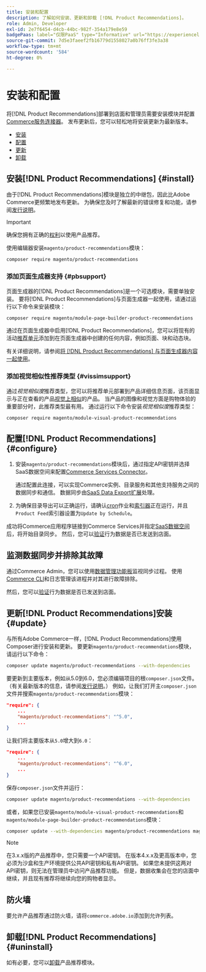 ```yaml
---
title: 安装和配置
description: 了解如何安装、更新和卸载 [!DNL Product Recommendations]。
role: Admin, Developer
exl-id: 2e7f6454-d4cb-44bc-982f-354a179e8e59
badgePaas: label="仅限PaaS" type="Informative" url="https://experienceleague.adobe.com/zh-hans/docs/commerce/user-guides/product-solutions" tooltip="仅适用于云项目(Adobe管理的PaaS基础架构)和内部部署项目上的Adobe Commerce 。"
source-git-commit: 7d5e3faeef2fb16779d1558027a0b76ff3fe3a38
workflow-type: tm+mt
source-wordcount: '584'
ht-degree: 0%

---
```


# 安装和配置

将[!DNL Product Recommendations]部署到店面和管理员需要安装模块并配置[Commerce服务连接器](../landing/saas.md)。 发布更新后，您可以轻松地将安装更新为最新版本。

- [安装](#install)
- [配置](#configure)
- [更新](#update)
- [卸载](#uninstall)

## 安装[!DNL Product Recommendations] {#install}

由于[!DNL Product Recommendations]模块是独立的中继包，因此比Adobe Commerce更频繁地发布更新。 为确保您及时了解最新的错误修复和功能，请参阅[发行说明](release-notes.md)。

>[!IMPORTANT]
>
>确保您拥有正确的[权利](../landing/saas.md#credentials)以使用产品推荐。

使用编辑器安装`magento/product-recommendations`模块：

```bash
composer require magento/product-recommendations
```

### 添加页面生成器支持 {#pbsupport}

页面生成器的[!DNL Product Recommendations]是一个可选模块，需要单独安装。 要将[!DNL Product Recommendations]与页面生成器一起使用，请通过运行以下命令来安装模块：

```bash
composer require magento/module-page-builder-product-recommendations
```

通过在页面生成器中启用[!DNL Product Recommendations]，您可以将现有的活动[推荐单元](https://experienceleague.adobe.com/zh-hans/docs/commerce-admin/page-builder/add-content/recommendations)添加到在页面生成器中创建的任何内容，例如页面、块和动态块。

有关详细说明，请参阅[将 [!DNL Product Recommendations] 与页面生成器内容一起使用](page-builder.md)。

### 添加视觉相似性推荐类型 {#vissimsupport}

通过&#x200B;_视觉相似度_&#x200B;推荐类型，您可以将推荐单元部署到产品详细信息页面，该页面显示与正在查看的产品[视觉上相似](type.md#visualsim)的产品。 当产品的图像和视觉方面是购物体验的重要部分时，此推荐类型最有用。 通过运行以下命令安装&#x200B;_视觉相似度_&#x200B;推荐类型：

```bash
composer require magento/module-visual-product-recommendations
```

## 配置[!DNL Product Recommendations] {#configure}

1. 安装`magento/product-recommendations`模块后，通过指定API密钥并选择SaaS数据空间来配置[Commerce Services Connector](../landing/saas.md)。

   通过配置此连接，可以实现Commerce实例、目录服务和其他支持服务之间的数据同步和通信。 数据同步由[SaaS Data Export扩展](../data-export/overview.md)处理。

1. 为确保目录导出可以正确运行，请确认[cron](https://experienceleague.adobe.com/zh-hans/docs/commerce-operations/configuration-guide/cli/configure-cron-jobs)作业和[索引器](https://experienceleague.adobe.com/zh-hans/docs/commerce-operations/configuration-guide/cli/manage-indexers)正在运行，并且`Product Feed`索引器设置为`Update by Schedule`。

成功将Commerce应用程序链接到Commerce Services并指定[SaaS数据空间](../landing/saas.md#saas-configuration)后，将开始目录同步。 然后，您可以[验证](https://developer.adobe.com/commerce/services/shared-services/storefront-events/collector/verify/)行为数据是否已发送到店面。

## 监测数据同步并排除其故障

通过Commerce Admin，您可以使用[数据管理功能板](https://experienceleague.adobe.com/zh-hans/docs/commerce-admin/systems/data-transfer/data-dashboard)监视同步过程。 使用[Commerce CLI](../data-export/data-export-cli-commands.md#troubleshooting)和日志管理该进程并对其进行故障排除。

然后，您可以[验证](https://developer.adobe.com/commerce/services/shared-services/storefront-events/collector/verify/)行为数据是否已发送到店面。

## 更新[!DNL Product Recommendations]安装 {#update}

与所有Adobe Commerce一样，[!DNL Product Recommendations]使用Composer进行安装和更新。 要更新`magento/product-recommendations`模块，请运行以下命令：

```bash
composer update magento/product-recommendations --with-dependencies
```

要更新到主要版本，例如从5.0到6.0，您必须编辑项目的根`composer.json`文件。 （有关最新版本的信息，请参阅[发行说明](release-notes.md)。） 例如，让我们打开主`composer.json`文件并搜索`magento/product-recommendations`模块：

```json
"require": {
    ...
    "magento/product-recommendations": "^5.0",
    ...
}
```

让我们将主要版本从`5.0`增大到`6.0`：

```json
"require": {
    ...
    "magento/product-recommendations": "^6.0",
    ...
}
```

保存`composer.json`文件并运行：

```bash
composer update magento/product-recommendations --with-dependencies
```

或者，如果您已安装`magento/module-visual-product-recommendations`和`magento/module-page-builder-product-recommendations`模块：

```bash
composer update --with-dependencies magento/product-recommendations magento/module-visual-product-recommendations magento/module-page-builder-product-recommendations
```

>[!NOTE]
>
> 在3.x.x版的产品推荐中，您只需要一个API密钥。 在版本4.x.x及更高版本中，您必须为沙盒和生产环境提供公共API密钥和私有API密钥。 如果您未提供这两对API密钥，则无法在管理员中访问产品推荐功能。 但是，数据收集会在您的店面中继续，并且现有推荐将继续向您的购物者显示。

## 防火墙

要允许产品推荐通过防火墙，请将`commerce.adobe.io`添加到允许列表。

## 卸载[!DNL Product Recommendations] {#uninstall}

如有必要，您可以[卸载](https://experienceleague.adobe.com/zh-hans/docs/commerce-operations/installation-guide/tutorials/uninstall-modules)产品推荐模块。
